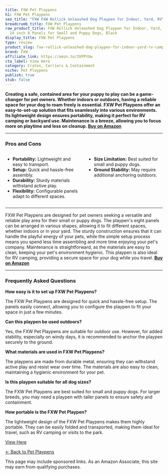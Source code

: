 ```yaml
---
title: FXW Pet Playpens
h1: FXW Pet Playpens
seo_title: "FXW FXW Rollick Unleashed Dog Playpen for Indoor, Yard, RV\u2026"
breadcrumb_title: FXW Pet Playpens
raw_product_title: FXW Rollick Unleashed Dog Playpen for Indoor, Yard, RV Camping,
  24 inch 8 Panels for Small and Puppy Dogs, Black
display_title: FXW Pet Playpens
type: review
product_slug: fxw-rollick-unleashed-dog-playpen-for-indoor-yard-rv-camping-24-inch-8-9ca3e2a6
brand: FXW
affiliate_link: https://amzn.to/3VPPYUw
cta_label: View Here
category: Crates, Carriers & Containment
niche: Pet Playpens
publish: true
stub: false
---
```


<div id="intro" class="full-width">
  <p><strong>Creating a safe, contained area for your puppy to play can be a game-changer for pet owners. Whether indoors or outdoors, having a reliable space for your dog to roam freely is essential. FXW Pet Playpens offer an easy-to-set-up solution that fits seamlessly into various environments. Its lightweight design ensures portability, making it perfect for RV camping or backyard use. Maintenance is a breeze, allowing you to focus more on playtime and less on cleanup. <a href="https://amzn.to/3VPPYUw" rel="nofollow sponsored noopener" target="_blank"><strong>Buy on Amazon</strong></a></strong></p>
</div>

<hr />
<h3 id="pros-cons">Pros and Cons</h3>
<div class="pc-grid" style="display:grid;grid-template-columns:1fr 1fr;gap:16px;">
  <ul>
    <li><strong>Portability:</strong> Lightweight and easy to transport.</li>
    <li><strong>Setup:</strong> Quick and hassle-free assembly.</li>
    <li><strong>Durability:</strong> Sturdy materials withstand active play.</li>
    <li><strong>Flexibility:</strong> Configurable panels adapt to different spaces.</li>
  </ul>
  <ul>
    <li><strong>Size Limitation:</strong> Best suited for small and puppy dogs.</li>
    <li><strong>Ground Stability:</strong> May require additional anchoring outdoors.</li>
  </ul>
</div>
<hr />

<div class="full-width">
  <p>FXW Pet Playpens are designed for pet owners seeking a versatile and reliable play area for their small or puppy dogs. The playpen's eight panels can be arranged in various shapes, allowing it to fit different spaces, whether indoors or in your yard. The sturdy construction ensures that it can handle the playful energy of your pets, while the simple setup process means you spend less time assembling and more time enjoying your pet's company. Maintenance is straightforward, as the materials are easy to clean, keeping your pet's environment hygienic. This playpen is also ideal for RV camping, providing a secure space for your dog while you travel. <a href="https://amzn.to/3VPPYUw" rel="nofollow sponsored noopener" target="_blank"><strong>Buy on Amazon</strong></a></p>
</div>

<hr />
<h3 id="faqs">Frequently Asked Questions</h3>

<p><strong>How easy is it to set up FXW Pet Playpens?</strong></p>
<p>The FXW Pet Playpens are designed for quick and hassle-free setup. The panels easily connect, allowing you to configure the playpen to fit your space in just a few minutes.</p>

<p><strong>Can this playpen be used outdoors?</strong></p>
<p>Yes, the FXW Pet Playpens are suitable for outdoor use. However, for added stability, especially on windy days, it is recommended to anchor the playpen securely to the ground.</p>

<p><strong>What materials are used in FXW Pet Playpens?</strong></p>
<p>The playpens are made from durable metal, ensuring they can withstand active play and resist wear over time. The materials are also easy to clean, maintaining a hygienic environment for your pet.</p>

<p><strong>Is this playpen suitable for all dog sizes?</strong></p>
<p>The FXW Pet Playpens are best suited for small and puppy dogs. For larger breeds, you may need a playpen with taller panels to ensure safety and containment.</p>

<p><strong>How portable is the FXW Pet Playpen?</strong></p>
<p>The lightweight design of the FXW Pet Playpens makes them highly portable. They can be easily folded and transported, making them ideal for travel, such as RV camping or visits to the park.</p>
<p><a class="btn" href="https://amzn.to/3VPPYUw" target="_blank" rel="nofollow sponsored noopener">View Here</a></p>
<p><a href="/roundups/crates-carriers-containment/pet-playpens/">← Back to Pet Playpens</a></p>
<aside class="disclosure">This page may include sponsored links. As an Amazon Associate, this site may earn from qualifying purchases.</aside>
